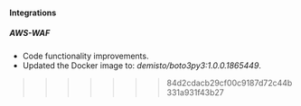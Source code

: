 
#### Integrations

##### AWS-WAF

- Code functionality improvements.
- Updated the Docker image to: *demisto/boto3py3:1.0.0.1865449*.
>>>>>>> 84d2cdacb29cf00c9187d72c44b331a931f43b27
